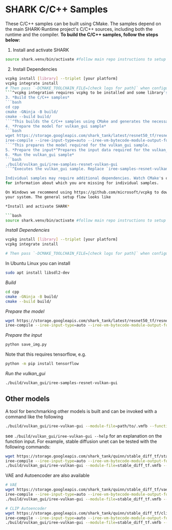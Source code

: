 # SHARK C/C++ Samples

These C/C++ samples can be built using CMake. The samples depend on the main
SHARK-Runtime project's C/C++ sources, including both the runtime and the compiler. **To build the C/C++ samples, follow the steps below:**

1. Install and activate SHARK
```bash
source shark.venv/bin/activate #follow main repo instructions to setup your venv
```
2. Install Dependencies
```bash
vcpkg install [library] --triplet [your platform]
vcpkg integrate install
# Then pass `-DCMAKE_TOOLCHAIN_FILE=[check logs for path]` when configuring CMake
```^vcpkg integration requires vcpkg to be installed and some library's configuration to be identified.
3. *Build the C/C++ samples*
```bash
cd cpp
cmake -GNinja -B build/
cmake --build build/
```^This builds the C/C++ samples using CMake and generates the necessary build artifacts.
4. *Prepare the model for vulkan_gui sample*
```bash
wget https://storage.googleapis.com/shark_tank/latest/resnet50_tf/resnet50_tf.mlir
iree-compile --iree-input-type=auto --iree-vm-bytecode-module-output-format=flatbuffer-binary --iree-hal-target-backends=vulkan --iree-llvmcpu-embedded-linker-path=`python3 -c 'import sysconfig; print(sysconfig.get_paths()["purelib"])'`/iree/compiler/tools/../_mlir_libs/iree-lld --mlir-print-debuginfo --mlir-print-op-on-diagnostic=false --mlir-pass-pipeline-crash-reproducer=ist/core-reproducer.mlir --iree-llvmcpu-target-cpu-features=host -iree-vulkan-target-triple=rdna2-unknown-linux  resnet50_tf.mlir -o resnet50_tf.vmfb
```^This prepares the model required for the vulkan_gui sample.
5. *Prepare the input*^Prepares the input data required for the vulkan_gui sample.
6. *Run the vulkan_gui sample*
```bash
./build/vulkan_gui/iree-samples-resnet-vulkan-gui
```^Executes the vulkan_gui sample. Replace `iree-samples-resnet-vulkan-gui` with the name of the sample if necessary. 

Individual samples may require additional dependencies. Watch CMake's output
for information about which you are missing for individual samples.

On Windows we recommend using https://github.com/microsoft/vcpkg to download packages for
your system. The general setup flow looks like

*Install and activate SHARK*

```bash
source shark.venv/bin/activate #follow main repo instructions to setup your venv
```

*Install Dependencies*

```bash
vcpkg install [library] --triplet [your platform]
vcpkg integrate install

# Then pass `-DCMAKE_TOOLCHAIN_FILE=[check logs for path]` when configuring CMake
```

In Ubuntu Linux you can install

```bash
sudo apt install libsdl2-dev
```

*Build*
```bash
cd cpp
cmake -GNinja -B build/
cmake --build build/
```

*Prepare the model*
```bash
wget https://storage.googleapis.com/shark_tank/latest/resnet50_tf/resnet50_tf.mlir
iree-compile --iree-input-type=auto --iree-vm-bytecode-module-output-format=flatbuffer-binary --iree-hal-target-backends=vulkan --iree-llvmcpu-embedded-linker-path=`python3 -c 'import sysconfig; print(sysconfig.get_paths()["purelib"])'`/iree/compiler/tools/../_mlir_libs/iree-lld --mlir-print-debuginfo --mlir-print-op-on-diagnostic=false --mlir-pass-pipeline-crash-reproducer=ist/core-reproducer.mlir --iree-llvmcpu-target-cpu-features=host -iree-vulkan-target-triple=rdna2-unknown-linux  resnet50_tf.mlir -o resnet50_tf.vmfb
```
*Prepare the input*

```bash
python save_img.py
```
Note that this requires tensorflow, e.g.
```bash
python -m pip install tensorflow
```

*Run the vulkan_gui*
```bash
./build/vulkan_gui/iree-samples-resnet-vulkan-gui
```

## Other models
A tool for benchmarking other models is built and can be invoked with a command like the following
```bash
./build/vulkan_gui/iree-vulkan-gui --module-file=path/to/.vmfb --function_input=...
```
see `./build/vulkan_gui/iree-vulkan-gui --help` for an explanation on the function input. For example, stable diffusion unet can be tested with the following commands:
```bash
wget https://storage.googleapis.com/shark_tank/quinn/stable_diff_tf/stable_diff_tf.mlir
iree-compile --iree-input-type=auto --iree-vm-bytecode-module-output-format=flatbuffer-binary --iree-hal-target-backends=vulkan --mlir-print-debuginfo --mlir-print-op-on-diagnostic=false --iree-llvmcpu-target-cpu-features=host -iree-vulkan-target-triple=rdna2-unknown-linux  stable_diff_tf.mlir -o stable_diff_tf.vmfb
./build/vulkan_gui/iree-vulkan-gui --module-file=stable_diff_tf.vmfb --function_input=2x4x64x64xf32 --function_input=1xf32 --function_input=2x77x768xf32
```
VAE and Autoencoder are also available
```bash
# VAE
wget https://storage.googleapis.com/shark_tank/quinn/stable_diff_tf/vae_tf/vae.mlir
iree-compile --iree-input-type=auto --iree-vm-bytecode-module-output-format=flatbuffer-binary --iree-hal-target-backends=vulkan --mlir-print-debuginfo --mlir-print-op-on-diagnostic=false --iree-llvmcpu-target-cpu-features=host -iree-vulkan-target-triple=rdna2-unknown-linux  vae.mlir -o vae.vmfb
./build/vulkan_gui/iree-vulkan-gui --module-file=stable_diff_tf.vmfb --function_input=1x4x64x64xf32

# CLIP Autoencoder
wget https://storage.googleapis.com/shark_tank/quinn/stable_diff_tf/clip_tf/clip_autoencoder.mlir
iree-compile --iree-input-type=auto --iree-vm-bytecode-module-output-format=flatbuffer-binary --iree-hal-target-backends=vulkan --mlir-print-debuginfo --mlir-print-op-on-diagnostic=false --iree-llvmcpu-target-cpu-features=host -iree-vulkan-target-triple=rdna2-unknown-linux  clip_autoencoder.mlir -o clip_autoencoder.vmfb
./build/vulkan_gui/iree-vulkan-gui --module-file=stable_diff_tf.vmfb --function_input=1x77xi32 --function_input=1x77xi32
```
